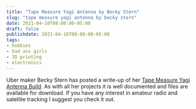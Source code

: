 ```yaml
---
title: "Tape Measure Yagi Antenna by Becky Stern"
slug: "tape measure yagi antenna by becky stern"
date: 2021-04-10T08:00:00-05:00
draft: false
publishdate: 2021-04-10T08:00:00-05:00
tags:
- hobbies
- bad ass girls
- 3D printing
- electronics
---
```


Uber maker Becky Stern has posted a write-up of her [Tape Measure Yagi Antenna Build][1]. As with all her projects it is well documented and files are available for download. If you have any interest in amateur radio and satellite tracking I suggest you check it out.

[1]: https://beckystern.com/2021/03/29/tape-measure-yagi-antenna/